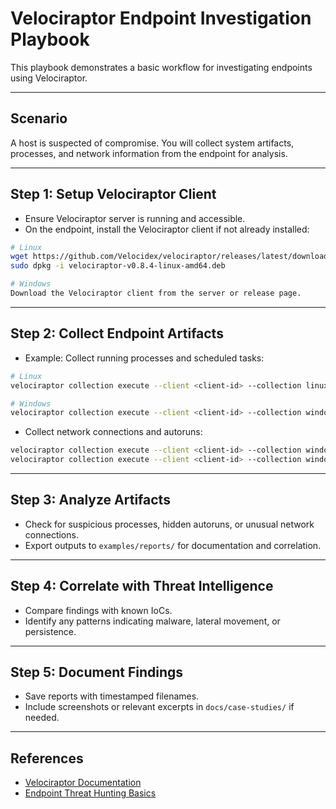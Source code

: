 # Velociraptor Endpoint Investigation Playbook

This playbook demonstrates a basic workflow for investigating endpoints using Velociraptor.

---

## **Scenario**
A host is suspected of compromise. You will collect system artifacts, processes, and network information from the endpoint for analysis.

---
## **Step 1: Setup Velociraptor Client**

- Ensure Velociraptor server is running and accessible.
- On the endpoint, install the Velociraptor client if not already installed:

```bash
# Linux
wget https://github.com/Velocidex/velociraptor/releases/latest/download/velociraptor-v0.8.4-linux-amd64.deb
sudo dpkg -i velociraptor-v0.8.4-linux-amd64.deb

# Windows
Download the Velociraptor client from the server or release page.
````

---

## **Step 2: Collect Endpoint Artifacts**

* Example: Collect running processes and scheduled tasks:

```bash
# Linux
velociraptor collection execute --client <client-id> --collection linux.system.processes

# Windows
velociraptor collection execute --client <client-id> --collection windows.system.processes
```

* Collect network connections and autoruns:

```bash
velociraptor collection execute --client <client-id> --collection windows.system.network
velociraptor collection execute --client <client-id> --collection windows.system.autoruns
```

---

## **Step 3: Analyze Artifacts**

* Check for suspicious processes, hidden autoruns, or unusual network connections.
* Export outputs to `examples/reports/` for documentation and correlation.

---

## **Step 4: Correlate with Threat Intelligence**

* Compare findings with known IoCs.
* Identify any patterns indicating malware, lateral movement, or persistence.

---

## **Step 5: Document Findings**

* Save reports with timestamped filenames.
* Include screenshots or relevant excerpts in `docs/case-studies/` if needed.

---

## **References**

* [Velociraptor Documentation](https://docs.velociraptor.app/)
* [Endpoint Threat Hunting Basics](https://www.sans.org/white-papers/403/)

